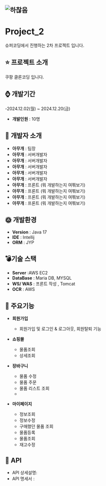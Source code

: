 ## ![하찮음](https://github.com/user-attachments/assets/a73cbe65-bf2e-4a20-b67a-3bfd2b2bbc58)
# Project_2
슈퍼코딩에서 진행하는 2차 프로젝트 입니다. 

## :star: 프로젝트 소개
쿠팡 클론코딩 입니다.

## :watch: 개발기간
-2024.12.02(월) ~ 2024.12.20(금)
- **개발인원** : 10명

## :strawberry: 개발자 소개
- **아무개** : 팀장
- **아무개** : 서버개발자
- **아무개** : 서버개발자
- **아무개** : 서버개발자
- **아무개** : 서버개발자
- **아무개** : 서버개발자
- **아무개** : 프론트 (뭐 개발하는지 여쭤보기)
- **아무개** : 프론트 (뭐 개발하는지 여쭤보기)
- **아무개** : 프론트 (뭐 개발하는지 여쭤보기)
- **아무개** : 프론트 (뭐 개발하는지 여쭤보기)

## :sun_with_face: 개발환경
- **Version** : Java 17
- **IDE** : Intellij
- **ORM** : JYP

## :bomb:기술 스택
- **Server** :AWS EC2
- **DataBase** : Maria DB, MYSQL
- **WS/ WAS** : 프론트 작성 , Tomcat
- **OCR** : AWS

## :ghost: 주요기능
- **회원가입**
   - 회원가입 및 로그인 & 로그아웃, 회원탈퇴 기능
- **쇼핑몰**
   - 물품조회
   - 상세조회

-  **장바구니**
   - 물품 수정
   - 물품 주문
   - 물품 리스트 조회
   - 
- **마이페이지**
    - 정보조회
    - 정보수정
    - 구매했던 물품 조회
    - 물품등록
    - 물품조회
    - 재고수정

## :doughnut: API
- API 상세설명:
- API 명세서 : 


